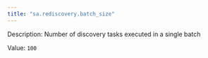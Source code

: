 ```yaml
---
title: "sa.rediscovery.batch_size"
---
```


Description: Number of discovery tasks executed in a single batch

Value: `100`